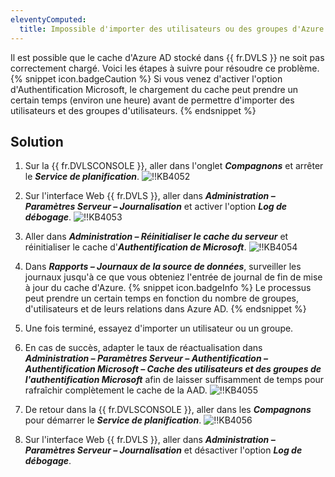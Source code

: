 ```yaml
---
eleventyComputed:
  title: Impossible d'importer des utilisateurs ou des groupes d'Azure AD
---
```

Il est possible que le cache d'Azure AD stocké dans {{ fr.DVLS }} ne soit pas correctement chargé. Voici les étapes à suivre pour résoudre ce problème.
{% snippet icon.badgeCaution %}
Si vous venez d'activer l'option d'Authentification Microsoft, le chargement du cache peut prendre un certain temps (environ une heure) avant de permettre d'importer des utilisateurs et des groupes d'utilisateurs.
{% endsnippet %}

## Solution
1. Sur la {{ fr.DVLSCONSOLE }}, aller dans l'onglet ***Compagnons*** et arrêter le ***Service de planification***.
![!!KB4052](https://cdnweb.devolutions.net/docs/fr/kb/KB4052.png)
1. Sur l'interface Web {{ fr.DVLS }}, aller dans ***Administration – Paramètres Serveur – Journalisation*** et activer l'option ***Log de débogage***.
![!!KB4053](https://cdnweb.devolutions.net/docs/fr/kb/KB4053.png)
1. Aller dans ***Administration – Réinitialiser le cache du serveur*** et réinitialiser le cache d'***Authentification de Microsoft***.
![!!KB4054](https://cdnweb.devolutions.net/docs/fr/kb/KB4054.png)
1. Dans ***Rapports – Journaux de la source de données***, surveiller les journaux jusqu'à ce que vous obteniez l'entrée de journal de fin de mise à jour du cache d'Azure.
{% snippet icon.badgeInfo %}
Le processus peut prendre un certain temps en fonction du nombre de groupes, d'utilisateurs et de leurs relations dans Azure AD.
{% endsnippet %}

5. Une fois terminé, essayez d'importer un utilisateur ou un groupe.
1. En cas de succès, adapter le taux de réactualisation dans ***Administration – Paramètres Serveur – Authentification – Authentification Microsoft – Cache des utilisateurs et des groupes de l'authentification Microsoft*** afin de laisser suffisamment de temps pour rafraîchir complètement le cache de la AAD.
![!!KB4055](https://cdnweb.devolutions.net/docs/fr/kb/KB4055.png)
1. De retour dans la {{ fr.DVLSCONSOLE }}, aller dans les ***Compagnons*** pour démarrer le ***Service de planification***.
![!!KB4056](https://cdnweb.devolutions.net/docs/fr/kb/KB4056.png)
1. Sur l'interface Web {{ fr.DVLS }}, aller dans ***Administration – Paramètres Serveur – Journalisation*** et désactiver l'option ***Log de débogage***.
